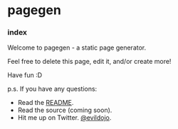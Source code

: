# pagegen

### index

Welcome to pagegen - a static page generator.

Feel free to delete this page, edit it, and/or create more!

Have fun :D 

p.s. If you have any questions:

- Read the [README](https://www.evildojo.com/pagegen/README.html).
- Read the source (coming soon).
- Hit me up on Twitter. [\@evildojo](https://www.twitter.com/evildojo).

